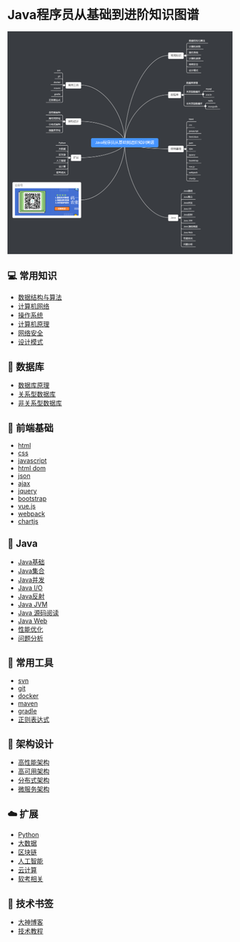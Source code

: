 &nbsp;&nbsp;

# Java程序员从基础到进阶知识图谱
![Java程序员从基础到进阶知识图谱](pictures/public/Java程序员从基础到进阶知识图谱.png)

## 💻 常用知识
- [数据结构与算法]()
- [计算机网络]()
- [操作系统]()
- [计算机原理]()
- [网络安全]()
- [设计模式]()

## 💾 数据库
- [数据库原理]()
- [关系型数据库]()
- [非关系型数据库]()

## 🎦 前端基础

- [html](article/front/html.md)
- [css](article/front/css.md)
- [javascript](article/front/javascript.md)
- [html dom](article/front/htmlDom.md)
- [json](article/front/json.md)
- [ajax](article/front/ajax.md)
- [jquery](article/front/jquery.md)
- [bootstrap](article/front/bootstrap.md)
- [vue.js](article/front/vue.js.md)
- [webpack](article/front/webpack.md)
- [chartjs](article/front/chartjs.md)

## 🎨 Java
- [Java基础]()
- [Java集合]()
- [Java并发]()
- [Java I/O]()
- [Java反射]()
- [Java JVM]()
- [Java 源码阅读]()
- [Java Web]()
- [性能优化]()
- [问题分析]()

## 💼 常用工具
- [svn]()
- [git]()
- [docker]()
- [maven]()
- [gradle]()
- [正则表达式]()

## 📖 架构设计
- [高性能架构]()
- [高可用架构]()
- [分布式架构]()
- [微服务架构]()

## ☁️ 扩展
- [Python]()
- [大数据]()
- [区块链]()
- [人工智能]()
- [云计算]()
- [软考相关]()

## 📙 技术书签
- [大神博客](article/bookmark/大神博客.md)
- [技术教程](article/bookmark/技术教程.md)